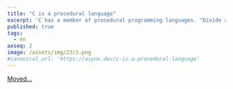 ```yaml
---
title: "C is a procedural language"
excerpt: 'C has a member of procedural programming languages. "Divide and conquer" is the heart of this paradigm.'
published: true
tags:
  - en
axseq: 2
image: /assets/img/23/2.png
#canonical_url: 'https://asynx.dev/c-is-a-procedural-language'
---
```


<!-- markdownlint-capture -->
<!-- markdownlint-disable -->
<script type="text/javascript">
    window.location.href = "https://ayazar.dev/c/c-is-procedural.html";
</script>
<!-- markdownlint-restore -->

[Moved...](https://ayazar.dev/c/c-is-procedural.html)
